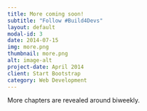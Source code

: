 ```yaml
---
title: More coming soon!
subtitle: "Follow #Build4Devs" 
layout: default
modal-id: 3
date: 2014-07-15
img: more.png
thumbnail: more.png
alt: image-alt
project-date: April 2014
client: Start Bootstrap
category: Web Development
---
```


More chapters are revealed around biweekly. 

